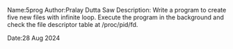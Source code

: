 Name:5prog
Author:Pralay Dutta Saw
Description:
Write a program to create five new files with infinite loop.
Execute the program in the background and check the file descriptor table at /proc/pid/fd.

Date:28 Aug 2024
